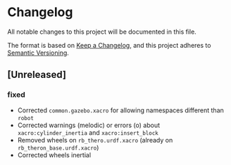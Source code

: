 # Changelog

All notable changes to this project will be documented in this file.

The format is based on [Keep a Changelog](https://keepachangelog.com/en/1.0.0/),
and this project adheres to [Semantic Versioning](https://semver.org/spec/v2.0.0.html).


## [Unreleased]

### fixed
- Corrected `common.gazebo.xacro` for allowing namespaces different than `robot`
- Corrected warnings (melodic) or errors (o) about `xacro:cylinder_inertia` and `xacro:insert_block`
- Removed wheels on `rb_thero.urdf.xacro` (already on `rb_theron_base.urdf.xacro`)
- Corrected wheels inertial